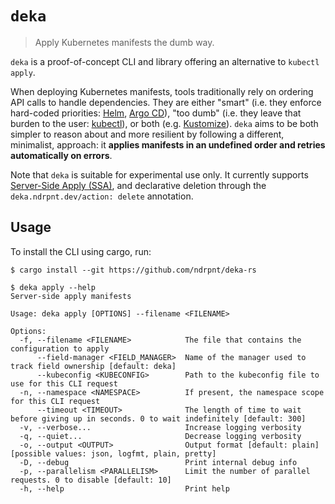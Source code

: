 # `deka`

> Apply Kubernetes manifests the dumb way.

`deka` is a proof-of-concept CLI and library offering an alternative to `kubectl apply`.

When deploying Kubernetes manifests, tools traditionally rely on ordering API calls to handle dependencies.
They are either "smart" (i.e. they enforce hard-coded priorities: [Helm][0], [Argo CD][1]),
"too dumb" (i.e. they leave that burden to the user: [kubectl][2]),
or both (e.g. [Kustomize][3]).
`deka` aims to be both simpler to reason about and more resilient by following a different, minimalist, approach:
it **applies manifests in an undefined order and retries automatically on errors**.

Note that `deka` is suitable for experimental use only.
It currently supports [Server-Side Apply (SSA)][4], and declarative deletion through the `deka.ndrpnt.dev/action: delete` annotation.

## Usage

To install the CLI using cargo, run:

```console
$ cargo install --git https://github.com/ndrpnt/deka-rs

$ deka apply --help
Server-side apply manifests

Usage: deka apply [OPTIONS] --filename <FILENAME>

Options:
  -f, --filename <FILENAME>            The file that contains the configuration to apply
      --field-manager <FIELD_MANAGER>  Name of the manager used to track field ownership [default: deka]
      --kubeconfig <KUBECONFIG>        Path to the kubeconfig file to use for this CLI request
  -n, --namespace <NAMESPACE>          If present, the namespace scope for this CLI request
      --timeout <TIMEOUT>              The length of time to wait before giving up in seconds. 0 to wait indefinitely [default: 300]
  -v, --verbose...                     Increase logging verbosity
  -q, --quiet...                       Decrease logging verbosity
  -o, --output <OUTPUT>                Output format [default: plain] [possible values: json, logfmt, plain, pretty]
  -D, --debug                          Print internal debug info
  -p, --parallelism <PARALLELISM>      Limit the number of parallel requests. 0 to disable [default: 10]
  -h, --help                           Print help
```

[0]: https://github.com/helm/helm/blob/2cea1466d3c27491364eb44bafc7be1ca5461b2d/pkg/releaseutil/kind_sorter.go#L31-L68
[1]: https://github.com/argoproj/gitops-engine/blob/0371401803996f84bcd70a5f6bb2f0ecc7d7b5d2/pkg/sync/sync_tasks.go#L27-L62
[2]: https://kubernetes.io/docs/concepts/workloads/management/#organizing-resource-configurations
[3]: https://kubectl.docs.kubernetes.io/references/kustomize/kustomization/sortoptions/
[4]: https://kubernetes.io/docs/reference/using-api/server-side-apply/
